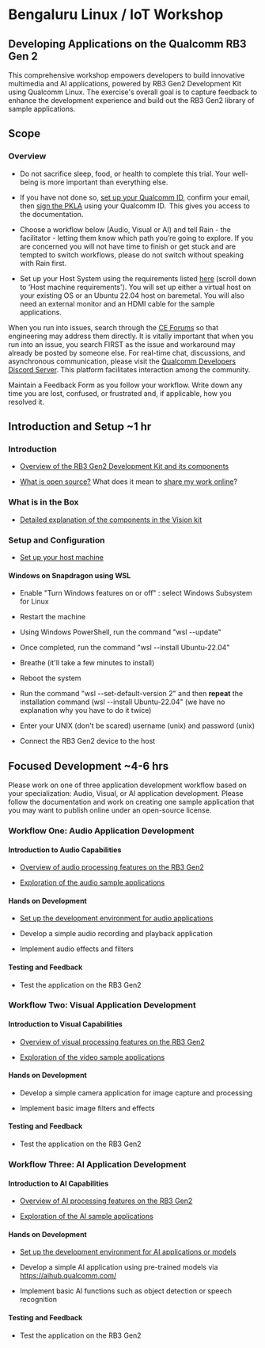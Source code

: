 # Bengaluru Linux / IoT Workshop   

## Developing Applications on the Qualcomm RB3 Gen 2  

This comprehensive workshop empowers developers to build innovative multimedia and AI applications, powered by RB3 Gen2 Development Kit using Qualcomm Linux. The exercise's overall goal is to capture feedback to enhance the development experience and build out the RB3 Gen2 library of sample applications.   

## Scope 
### Overview 

- Do not sacrifice sleep, food, or health to complete this trial. Your well-being is more important than everything else.   

- If you have not done so, [set up your Qualcomm ID](https://myaccount.qualcomm.com/signup), confirm your email, then [sign the PKLA](https://qualcomm.com/agreements) using your Qualcomm ID.  This gives you access to the documentation. 

- Choose a workflow below (Audio, Visual or AI) and tell Rain - the facilitator - letting them know which path you’re going to explore. If you are concerned you will not have time to finish or get stuck and are tempted to switch workflows, please do not switch without speaking with Rain first.  

- Set up your Host System using the requirements listed [here](https://docs.qualcomm.com/bundle/resource/topics/80-70014-254/github_workflow_unregistered_users.html?product=1601111740013072) (scroll down to ‘Host machine requirements'). You will set up either a virtual host on your existing OS or an Ubuntu 22.04 host on baremetal. You will also need an external monitor and an HDMI cable for the sample applications.  

When you run into issues, search through the [CE Forums](https://mysupport.qualcomm.com/supportforums/s/) so that engineering may address them directly. It is vitally important that when you run into an issue, you search FIRST as the issue and workaround may already be posted by someone else. For real-time chat, discussions, and asynchronous communication, please visit the [Qualcomm Developers Discord Server](https://discord.gg/qualcommdevelopernetwork). This platform facilitates interaction among the community. 

Maintain a Feedback Form as you follow your workflow. Write down any time you are lost, confused, or frustrated and, if applicable, how you resolved it.   

## Introduction and Setup ~1 hr  

### Introduction  

- [Overview of the RB3 Gen2 Development Kit and its components](https://docs.qualcomm.com/bundle/resource/topics/80-70014-115/dev-kits.html?product=1601111740013072)  

- [What is open source?](https://opensource.com/resources/what-open-source) What does it mean to [share my work online](https://en.wikipedia.org/wiki/Open-source_software)?  

### What is in the Box  

- [Detailed explanation of the components in the Vision kit](https://docs.qualcomm.com/bundle/resource/topics/80-70014-253/getting_started.html?product=1601111740013072)  

### Setup and Configuration  

- [Set up your host machine](https://docs.qualcomm.com/bundle/resource/topics/80-70014-253/set_up_the_device.html?product=1601111740013072)

#### Windows on Snapdragon using WSL

- Enable "Turn Windows features on or off" : select Windows Subsystem for Linux  
- Restart the machine  
- Using Windows PowerShell, run the command "wsl --update"  
- Once completed, run the command "wsl --install Ubuntu-22.04"
- Breathe (it'll take a few minutes to install)  
- Reboot the system   
- Run the command "wsl --set-default-version 2" and then **repeat** the installation command (wsl --install Ubuntu-22.04" (we have no explanation why you have to do it twice)  
- Enter your UNIX (don't be scared) username (unix) and password (unix)  

- Connect the RB3 Gen2 device to the host  

## Focused Development ~4-6 hrs  

Please work on one of three application development workflow based on your specialization: Audio, Visual, or AI application development. Please follow the documentation and work on creating one sample application that you may want to publish online under an open-source license.  

### Workflow One: Audio Application Development   

#### Introduction to Audio Capabilities  

- [Overview of audio processing features on the RB3 Gen2](https://docs.qualcomm.com/bundle/resource/topics/80-70014-16/overview.html?product=1601111740013072&facet=Audio)  

- [Exploration of the audio sample applications](https://docs.qualcomm.com/bundle/publicresource/topics/80-70014-50/multimedia-sample-applications.html)  

#### Hands on Development  

- [Set up the development environment for audio applications](https://docs.qualcomm.com/bundle/resource/topics/80-70014-16/verify.html?product=1601111740013072&facet=Audio)  

- Develop a simple audio recording and playback application  

- Implement audio effects and filters  

#### Testing and Feedback  

- Test the application on the RB3 Gen2  

### Workflow Two: Visual Application Development  

#### Introduction to Visual Capabilities  

- [Overview of visual processing features on the RB3 Gen2](https://docs.qualcomm.com/bundle/resource/topics/80-70014-20/overview.html?product=1601111740013072&facet=Video)  

- [Exploration of the video sample applications](https://docs.qualcomm.com/bundle/publicresource/topics/80-70014-50/multimedia-sample-applications.html)  

#### Hands on Development  

- Develop a simple camera application for image capture and processing  

- Implement basic image filters and effects  

#### Testing and Feedback  

- Test the application on the RB3 Gen2  

### Workflow Three: AI Application Development  

#### Introduction to AI Capabilities  

- [Overview of AI processing features on the RB3 Gen2](https://docs.qualcomm.com/bundle/resource/topics/80-70014-15/overview.html?product=1601111740013072&facet=Artificial%20Intelligence)  

- [Exploration of the AI sample applications](https://docs.qualcomm.com/bundle/publicresource/topics/80-70014-50/ai-ml-sample-applications.html)  

#### Hands on Development  

- [Set up the development environment for AI applications or models](https://docs.qualcomm.com/bundle/resource/topics/80-70014-15B/offering.html?product=1601111740013072)  

- Develop a simple AI application using pre-trained models via https://aihub.qualcomm.com/

- Implement basic AI functions such as object detection or speech recognition  

#### Testing and Feedback  

- Test the application on the RB3 Gen2  
